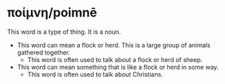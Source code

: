# ποίμνη/poimnē
This word is a type of thing. It is a noun.
* This word can mean a flock or herd. This is a large group of animals gathered together.
    * This word is often used to talk about a flock or herd of sheep.
* This word can mean something that is like a flock or herd in some way.
    * This word is often used to talk about Christians.
